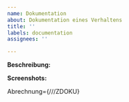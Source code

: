 ```yaml
---
name: Dokumentation
about: Dokumentation eines Verhaltens
title: ''
labels: documentation
assignees: ''

---
```


**Beschreibung:**


**Screenshots:**


Abrechnung={///ZDOKU}
